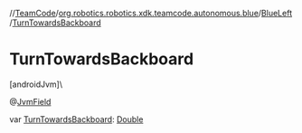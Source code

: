 //[TeamCode](../../../index.md)/[org.robotics.robotics.xdk.teamcode.autonomous.blue](../index.md)/[BlueLeft](index.md)/[TurnTowardsBackboard](-turn-towards-backboard.md)

# TurnTowardsBackboard

[androidJvm]\

@[JvmField](https://kotlinlang.org/api/latest/jvm/stdlib/kotlin.jvm/-jvm-field/index.html)

var [TurnTowardsBackboard](-turn-towards-backboard.md): [Double](https://kotlinlang.org/api/latest/jvm/stdlib/kotlin/-double/index.html)
